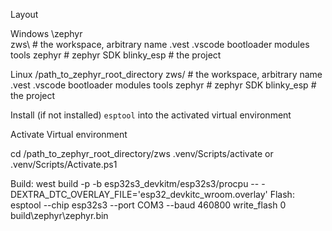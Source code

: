 
Layout

Windows
\zephyr\
    zws\    # the workspace, arbitrary name
        .vest
        .vscode
        bootloader
        modules
        tools
        zephyr      # zephyr SDK
        blinky_esp  # the project

Linux
/path_to_zephyr_root_directory
    zws/    # the workspace, arbitrary name
        .vest
        .vscode
        bootloader
        modules
        tools
        zephyr      # zephyr SDK
        blinky_esp  # the project

Install (if not installed) `esptool` into the activated virtual environment

Activate Virtual environment

cd /path_to_zephyr_root_directory/zws
.venv/Scripts/activate
or
.venv/Scripts/Activate.ps1

Build:
west build -p -b  esp32s3_devkitm/esp32s3/procpu -- -DEXTRA_DTC_OVERLAY_FILE='esp32_devkitc_wroom.overlay'
Flash:
esptool --chip esp32s3 --port COM3 --baud 460800 write_flash 0 build\zephyr\zephyr.bin
